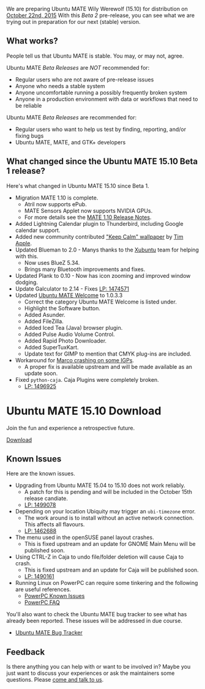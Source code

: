 <!--
.. title: Ubuntu MATE 15.10 Beta 2
.. slug: ubuntu-mate-wily-beta2
.. date: 2015-09-24 21:28:37 UTC
.. tags: Ubuntu,MATE,Wily,beta2
.. link:
.. description:
.. type: text
.. author: Martin Wimpress
-->

We are preparing Ubuntu MATE Wily Werewolf (15.10) for distribution on 
[October 22nd, 2015](https://wiki.ubuntu.org/WilyWerewolf/ReleaseSchedule)
With this *Beta 2* pre-release, you can see what we are trying out in
preparation for our next (stable) version.

## What works?

People tell us that Ubuntu MATE is stable. You may, or may not, agree.

Ubuntu MATE *Beta Releases* are *NOT* recommended for:

  * Regular users who are not aware of pre-release issues
  * Anyone who needs a stable system
  * Anyone uncomfortable running a possibly frequently broken system
  * Anyone in a production environment with data or workflows that need to be reliable

Ubuntu MATE *Beta Releases* are recommended for:

  * Regular users who want to help us test by finding, reporting, and/or fixing bugs
  * Ubuntu MATE, MATE, and GTK+ developers

## What changed since the Ubuntu MATE 15.10 Beta 1 release?

Here's what changed in Ubuntu MATE 15.10 since Beta 1. 

  * Migration MATE 1.10 is complete.
    * Atril now supports ePub.
    * MATE Sensors Applet now supports NVIDIA GPUs.
    * For more details see the [MATE 1.10 Release Notes](http://mate-desktop.org/blog/2015-06-11-mate-1-10-released/).
  * Added Lightning Calendar plugin to Thunderbird, including Google calendar support.
  * Added new community contributed ["Keep Calm" wallpaper](http://timapple.com/ubuntu-mate-wallpaper/) by [Tim Apple](http://timapple.com/).
  * Updated Blueman to 2.0 - Manys thanks to the [Xubuntu](http://xubuntu.org) team for helping with this.
    * Now uses BlueZ 5.34.
    * Brings many Bluetooth improvements and fixes.
  * Updated Plank to 0.10 - Now has icon zooming and improved window dodging.
  * Update Galculator to 2.14 - Fixes [LP: 1474571](https://bugs.launchpad.net/ubuntu-mate/+bug/1474571)
  * Updated [Ubuntu MATE Welcome](https://ubuntu-mate.community/t/ubuntu-mate-welcome-screen/1616) to 1.0.3.3
    * Correct the category Ubuntu MATE Welcome is listed under.
    * Highlight the Software button.
    * Added Asunder.
    * Added FileZilla.
    * Added Iced Tea (Java) browser plugin.
    * Added Pulse Audio Volume Control.
    * Added Rapid Photo Downloader.
    * Added SuperTuxKart.
    * Update text for GIMP to mention that CMYK plug-ins are included.
  * Workaround for [Marco crashing on some IGPs](https://bugs.launchpad.net/ubuntu-mate/+bug/1495313).
    * A proper fix is available upstream and will be made available as an update soon.
  * Fixed `python-caja`. Caja Plugins were completely broken.
    * [LP: 1496925](https://bugs.launchpad.net/ubuntu/+source/python-caja/+bug/1496925)

<div class="bs-component">
    <div class="jumbotron">
        <h1>Ubuntu MATE 15.10 Download</h1>
        <p>Join the fun and experience a retrospective future.</p>
        <a href="/wily/" class="btn btn-primary btn-lg">Download</a>
        </p>
    </div>
</div>

## Known Issues

Here are the known issues.

  * Upgrading from Ubuntu MATE 15.04 to 15.10 does not work reliably.
    * A patch for this is pending and will be included in the October
    15th release candiate.
    * [LP: 1499078](https://bugs.launchpad.net/ubuntu/+source/ubuntu-release-upgrader/+bug/1499078)
  * Depending on your location Ubiquity may trigger an `ubi-timezone` error.
    * The work around is to install without an active network connection. This affects all flavours.
    * [LP: 1462688](https://bugs.launchpad.net/ubuntu/+source/ubiquity/+bug/1462688)
  * The menu used in the openSUSE panel layout crashes.
    * This is fixed upstream and an update for GNOME Main Menu will be published soon.
  * Using CTRL-Z in Caja to undo file/folder deletion will cause Caja to crash.
    * This is fixed upstream and an update for Caja will be published soon.
    * [LP: 1490161](https://bugs.launchpad.net/ubuntu-mate/+bug/1490161)
  * Running Linux on PowerPC can require some tinkering and the following are useful references.
    * [PowerPC Known Issues](https://wiki.ubuntu.com/PowerPCKnownIssues)
    * [PowerPC FAQ](https://wiki.ubuntu.com/PowerPCFAQ)

You'll also want to check the Ubuntu MATE bug tracker to see what has already
been reported. These issues will be addressed in due course.

  * [Ubuntu MATE Bug Tracker](https://bugs.launchpad.net/ubuntu-mate)

## Feedback

Is there anything you can help with or want to be involved in? Maybe you just
want to discuss your experiences or ask the maintainers some questions. Please
[come and talk to us](https://ubuntu-mate.community/).
